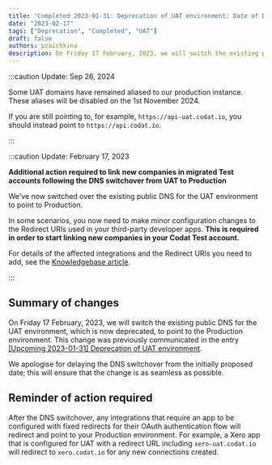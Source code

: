 ```yaml
---
title: "Completed 2023-01-31: Deprecation of UAT environment: Date of DNS switchover"
date: "2023-02-17"
tags: ["Deprecation", "Completed", "UAT"]
draft: false
authors: pzaichkina
description: On Friday 17 February, 2023, we will switch the existing public DNS for the UAT environment, which is now deprecated, to point to the Production environment. 
---
```


:::caution Update: Sep 26, 2024

Some UAT domains have remained aliased to our production instance. These aliases will be disabled on the 1st November 2024.

If you are still pointing to, for example, `https://api-uat.codat.io`, you should instead point to `https://api.codat.io`.

:::

:::caution Update: February 17, 2023

**Additional action required to link new companies in migrated Test accounts following the DNS switchover from UAT to Production**

We've now switched over the existing public DNS for the UAT environment to point to Production.

In some scenarios, you now need to make minor configuration changes to the Redirect URIs used in your third-party developer apps. **This is required in order to start linking new companies in your Codat Test account.**

For details of the affected integrations and the Redirect URIs you need to add, see the [Knowledgebase article](https://codat.zendesk.com/hc/en-gb/articles/9389011101341--UAT-Deprecation-Changes-to-the-app-setup-used-for-your-new-Test-account-).

:::

<!--truncate-->

## Summary of changes

On Friday 17 February, 2023, we will switch the existing public DNS for the UAT environment, which is now deprecated, to point to the Production environment. This change was previously communicated in the entry <a href="https://docs.codat.io/updates/230131-uat-deprecation">\[Upcoming 2023-01-31] Deprecation of UAT environment</a>. 

We apologise for delaying the DNS switchover from the initially proposed date; this will ensure that the change is as seamless as possible.

## Reminder of action required

After the DNS switchover, any integrations that require an app to be configured with fixed redirects for their OAuth authentication flow will redirect and point to your Production environment. For example, a Xero app that is configured for UAT with a redirect URL including `xero-uat.codat.io` will redirect to `xero.codat.io` for any new connections created.
